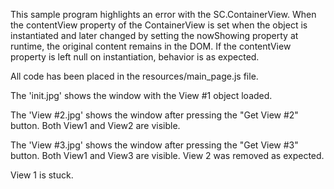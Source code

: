 This sample program highlights an error with the SC.ContainerView. When the contentView property of the ContainerView is set when the object is instantiated and later changed by setting the nowShowing property at runtime, the original content remains in the DOM.  If the contentView property is left null on instantiation, behavior is as expected.

All code has been placed in the resources/main_page.js file.

The 'init.jpg' shows the window with the View #1 object loaded.

The 'View #2.jpg' shows the window after pressing the "Get View #2" button.  Both View1 and View2 are visible.

The 'View #3.jpg' shows the window after pressing the "Get View #3" button.  Both View1 and View3 are visible.  View 2 was removed as expected.

View 1 is stuck.

